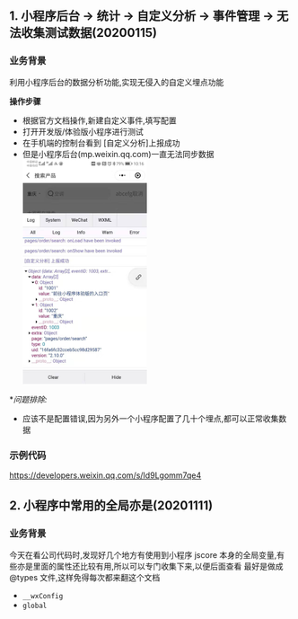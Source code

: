 ## 1. 小程序后台 -> 统计 -> 自定义分析 -> 事件管理 -> 无法收集测试数据(20200115)

### 业务背景

利用小程序后台的数据分析功能,实现无侵入的自定义埋点功能

**操作步骤**

- 根据官方文档操作,新建自定义事件,填写配置
- 打开开发版/体验版小程序进行测试
- 在手机端的控制台看到 [自定义分析]上报成功
- 但是小程序后台(mp.weixin.qq.com)一直无法同步数据
  ![](2020-01-15-10-44-11.png)

\*_问题排除:_

- 应该不是配置错误,因为另外一个小程序配置了几十个埋点,都可以正常收集数据

### 示例代码

https://developers.weixin.qq.com/s/Id9Lgomm7qe4

## 2. 小程序中常用的全局亦是(20201111)

### 业务背景

今天在看公司代码时,发现好几个地方有使用到小程序 jscore 本身的全局变量,有些亦是里面的属性还比较有用,所以可以专门收集下来,以便后面查看
最好是做成@types 文件,这样免得每次都来翻这个文档

- `__wxConfig`
- `global`
